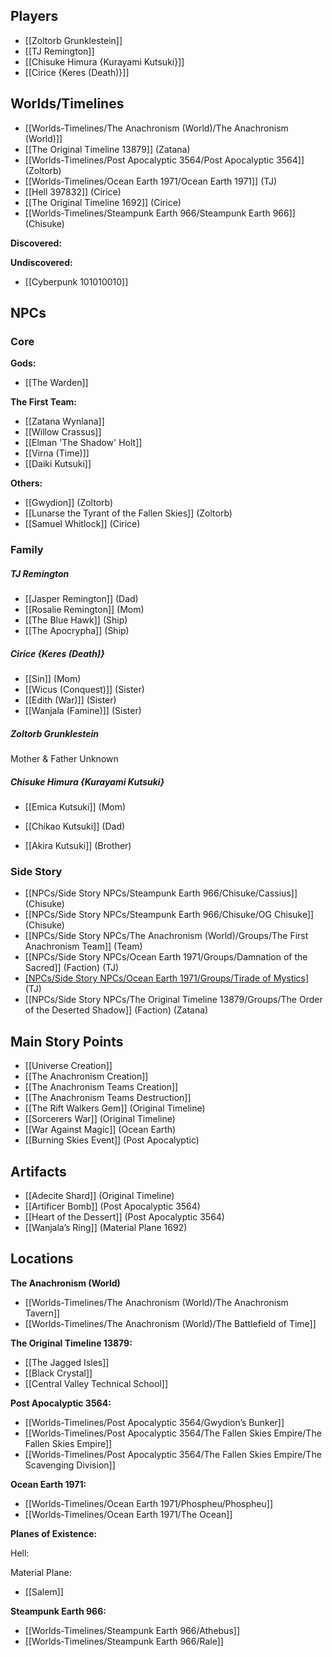 
## Players

* [[Zoltorb Grunklestein]]
* [[TJ Remington]]
* [[Chisuke Himura {Kurayami Kutsuki}]]
* [[Cirice {Keres (Death)}]]




## Worlds/Timelines

* [[Worlds-Timelines/The Anachronism (World)/The Anachronism (World)]]
* [[The Original Timeline 13879]] (Zatana)
* [[Worlds-Timelines/Post Apocalyptic 3564/Post Apocalyptic 3564]] (Zoltorb)
* [[Worlds-Timelines/Ocean Earth 1971/Ocean Earth 1971]] (TJ)
* [[Hell 397832]] (Cirice)
* [[The Original Timeline 1692]] (Cirice)
* [[Worlds-Timelines/Steampunk Earth 966/Steampunk Earth 966]] (Chisuke)

**Discovered:**

**Undiscovered:**

* [[Cyberpunk 101010010]]



## NPCs

### Core

**Gods:**

* [[The Warden]]

**The First Team:**

* [[Zatana Wynlana]]
* [[Willow Crassus]] 
* [[Elman 'The Shadow' Holt]]
* [[Virna (Time)]]
* [[Daiki Kutsuki]]

**Others:**

* [[Gwydion]] (Zoltorb)
* [[Lunarse the Tyrant of the Fallen Skies]] (Zoltorb)
* [[Samuel Whitlock]] (Cirice)



### Family

##### TJ Remington

* [[Jasper Remington]] (Dad)
* [[Rosalie Remington]] (Mom)
* [[The Blue Hawk]] (Ship)
* [[The Apocrypha]] (Ship)

##### Cirice {Keres (Death)}

* [[Sin]] (Mom)
* [[Wicus (Conquest)]] (Sister)
* [[Edith (War)]] (Sister)
* [[Wanjala (Famine)]] (Sister)


##### Zoltorb Grunklestein

Mother & Father Unknown


##### Chisuke Himura {Kurayami Kutsuki}

* [[Emica Kutsuki]] (Mom)
* [[Chikao Kutsuki]] (Dad)

* [[Akira Kutsuki]] (Brother)

















### Side Story

* [[NPCs/Side Story NPCs/Steampunk Earth 966/Chisuke/Cassius]] (Chisuke)
* [[NPCs/Side Story NPCs/Steampunk Earth 966/Chisuke/OG Chisuke]] (Chisuke)
* [[NPCs/Side Story NPCs/The Anachronism (World)/Groups/The First Anachronism Team]] (Team)
* [[NPCs/Side Story NPCs/Ocean Earth 1971/Groups/Damnation of the Sacred]] (Faction) (TJ)
* [[NPCs/Side Story NPCs/Ocean Earth 1971/Groups/Tirade of Mystics]](Faction) (TJ)
* [[NPCs/Side Story NPCs/The Original Timeline 13879/Groups/The Order of the Deserted Shadow]] (Faction) (Zatana)





## Main Story Points

* [[Universe Creation]]
* [[The Anachronism Creation]]
* [[The Anachronism Teams Creation]]
* [[The Anachronism Teams Destruction]]
* [[The Rift Walkers Gem]] (Original Timeline)
* [[Sorcerers War]] (Original Timeline)
* [[War Against Magic]] (Ocean Earth)
* [[Burning Skies Event]] (Post Apocalyptic)
  



## Artifacts

* [[Adecite Shard]] (Original Timeline)
* [[Artificer Bomb]] (Post Apocalyptic 3564)
* [[Heart of the Dessert]] (Post Apocalyptic 3564)
* [[Wanjala’s Ring]] (Material Plane 1692)

## Locations

**The Anachronism (World)**

* [[Worlds-Timelines/The Anachronism (World)/The Anachronism Tavern]]
* [[Worlds-Timelines/The Anachronism (World)/The Battlefield of Time]]

**The Original Timeline 13879:**

* [[The Jagged Isles]]
* [[Black Crystal]]
* [[Central Valley Technical School]]

**Post Apocalyptic 3564:**

* [[Worlds-Timelines/Post Apocalyptic 3564/Gwydion’s Bunker]]
* [[Worlds-Timelines/Post Apocalyptic 3564/The Fallen Skies Empire/The Fallen Skies Empire]]
* [[Worlds-Timelines/Post Apocalyptic 3564/The Fallen Skies Empire/The Scavenging Division]]

**Ocean Earth 1971:**

* [[Worlds-Timelines/Ocean Earth 1971/Phospheu/Phospheu]]
* [[Worlds-Timelines/Ocean Earth 1971/The Ocean]]

**Planes of Existence:**

Hell:

Material Plane:

* [[Salem]]

**Steampunk Earth 966:**

* [[Worlds-Timelines/Steampunk Earth 966/Athebus]]
* [[Worlds-Timelines/Steampunk Earth 966/Rale]]

